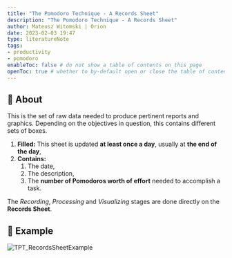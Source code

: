 ```yaml
---
title: "The Pomodoro Technique - A Records Sheet"
description: "The Pomodoro Technique - A Records Sheet"
author: Mateusz Witomski | Orion
date: 2023-02-03 19:47
type: literatureNote
tags: 
- productivity
- pomodoro
enableToc: false # do not show a table of contents on this page
openToc: true # whether to by-default open or close the table of contents on each page
---
```


## 🤔 About

This is the set of raw data needed to produce pertinent reports and graphics. 
Depending on the objectives in question, this contains different sets of boxes. 

1. **Filled:** This sheet is updated **at least once a day**, usually at **the end of the day**,
2. **Contains:** 
	1. The date, 
	2. The description,
	3. The **number of Pomodoros worth of effort** needed to accomplish a task. 

The *Recording*, *Processing* and *Visualizing* stages are done directly on the **Records Sheet**.

## 📒 Example

![TPT_RecordsSheetExample](stuff/files/The%20Pomodoro%20Technique/TPT_RecordsSheetExample.PNG)